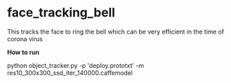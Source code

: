 # face_tracking_bell
This tracks the face to ring the bell which can be very efficient in the time of corona virus

**How to run**


python object_tracker.py -p 'deploy.prototxt'  -m res10_300x300_ssd_iter_140000.caffemodel
